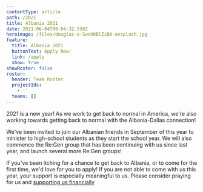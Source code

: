 ```yaml
---
contentType: article
path: /2021
title: Albania 2021
date: 2021-06-04T00:04:32.558Z
heroimage: /files/douglas-o-SwnU0BlZiBA-unsplash.jpg
feature:
  title: Albania 2021
  buttonText: Apply Now!
  link: /apply
  show: true
showRoster: false
roster:
  header: Team Roster
  projectIds:
    - ''
  teams: []
---
```


2021 is a new year!  As we work to get back to normal in America, we're also
working towards getting back to normal with the Albania-Dallas connection!

We've been invited to join our Albanian friends in September of this year to
minister to high-school students as they start the school year.  We will also
commence the Re:Gen group that has been continuing with us since last year, and
launch several more Re:Gen groups!

If you've been itching for a chance to get back to Albania, or to come for the
first time, we'd love for you to apply!  If you are not able to come with us this
year, your support is especially meaningful to us.  Please consider praying for
us and [supporting us financially](https://watermark.gomethod.app/!/#/20984/albania-september-2021/donate)

